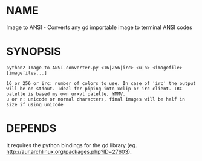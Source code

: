 NAME
====

Image to ANSI - Converts any gd importable image to terminal ANSI codes

SYNOPSIS
========

	python2	Image-to-ANSI-converter.py <16|256|irc> <u|n> <imagefile> [imagefiles...]

	16 or 256 or irc: number of colors to use. In case of 'irc' the output will be on stdout. Ideal for piping into xclip or irc client. IRC palette is based my own urxvt palette, YMMV.
	u or n: unicode or normal characters, final images will be half in size if using unicode

DEPENDS
=======

It requires the python bindings for the gd library (eg. http://aur.archlinux.org/packages.php?ID=27603).
